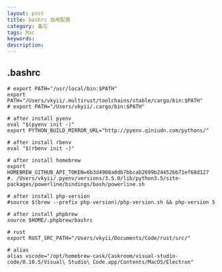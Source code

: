 ```yaml
---
layout: post
title: bashrc 自用配置
category: 备忘 
tags: Mac
keywords: 
description: 
---
```


## .bashrc

    # export PATH="/usr/local/bin:$PATH"
    export PATH="/Users/vkyii/.multirust/toolchains/stable/cargo/bin:$PATH"
    # export PATH="/Users/vkyii/.cargo/bin:$PATH"

    # after install pyenv
    eval "$(pyenv init -)"
    export PYTHON_BUILD_MIRROR_URL="http://pyenv.qiniudn.com/pythons/"

    # after install rbenv
    eval "$(rbenv init -)"

    # after install homebrew
    export HOMEBREW_GITHUB_API_TOKEN=6b3d4908a0db7bbcab2699b24452bb71ef68d127
    #. /Users/vkyii/.pyenv/versions/3.5.0/lib/python3.5/site-packages/powerline/bindings/bash/powerline.sh

    # after install php-version
    #source $(brew --prefix php-version)/php-version.sh && php-version 5

    # after install phpbrew
    source $HOME/.phpbrew/bashrc

    # rust
    export RUST_SRC_PATH="/Users/vkyii/Documents/Code/rust/src/"

    # alias
    alias vscode="/opt/homebrew-cask/Caskroom/visual-studio-code/0.10.5/Visual\ Studio\ Code.app/Contents/MacOS/Electron"
